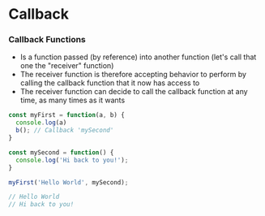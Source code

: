 # Callback
### Callback Functions

 - Is a function passed (by reference) into another function (let's call that one the "receiver" function)
 - The receiver function is therefore accepting behavior to perform by calling the callback function that it now has access to
 - The receiver function can decide to call the callback function at any time, as many times as it wants

```javascript
const myFirst = function(a, b) {
  console.log(a)
  b(); // Callback 'mySecond'
}

const mySecond = function() {
  console.log('Hi back to you!');
}

myFirst('Hello World', mySecond);

// Hello World
// Hi back to you!
```